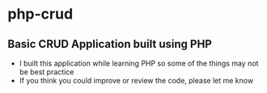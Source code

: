 # php-crud

## Basic CRUD Application built using PHP
- I built this application while learning PHP so some of the things may not be best practice
- If you think you could improve or review the code, please let me know
